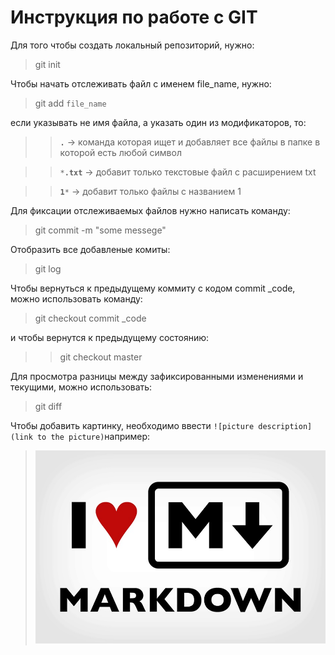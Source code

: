 # Инструкция по работе с GIT
Для того чтобы создать локальный репозиторий, нужно:
> git init

Чтобы начать отслеживать файл с именем file_name, нужно:
> git add `file_name`

если указывать не имя файла, а указать один из модификаторов, то:

>>**`.`** → команда которая ищет и добавляет все файлы в папке в которой есть любой символ

>>`*`**`.txt`** → добавит только текстовые файл с расширением txt

>>**`1`**`*` → добавит только файлы с названием 1

Для фиксации отслеживаемых файлов нужно написать команду:
> git commit -m "some messege"

Отобразить все добавленые комиты:
> git log

Чтобы вернуться к предыдущему коммиту с кодом commit _code, можно использовать команду:
> git checkout commit _code

и чтобы вернутся к предыдущему состоянию:
>> git checkout master

Для просмотра разницы между зафиксированными изменениями и текущими, можно использовать:
> git diff

Чтобы добавить картинку, необходимо ввести `![picture description](link to the picture)`например:
> ![love is...](loveMD.jpg)